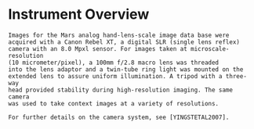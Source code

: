 
 
 
  Instrument Overview
  ===================
 
    Images for the Mars analog hand-lens-scale image data base were
    acquired with a Canon Rebel XT, a digital SLR (single lens reflex)
    camera with an 8.0 Mpxl sensor. For images taken at microscale-resolution
    (10 micrometer/pixel), a 100mm f/2.8 macro lens was threaded
    into the lens adaptor and a twin-tube ring light was mounted on the
    extended lens to assure uniform illumination. A tripod with a three-way
    head provided stability during high-resolution imaging. The same camera
    was used to take context images at a variety of resolutions.
 
    For further details on the camera system, see [YINGSTETAL2007].

        